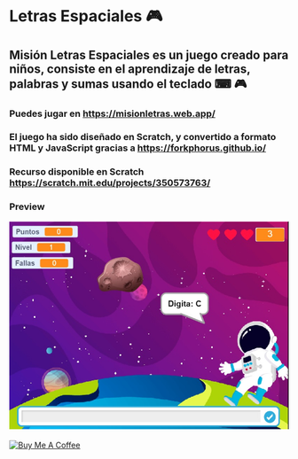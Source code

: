 # Letras Espaciales 🎮
## Misión Letras Espaciales es un juego creado para niños, consiste en el aprendizaje de letras, palabras y sumas usando el teclado ⌨ 🎮
### Puedes jugar en https://misionletras.web.app/
### El juego ha sido diseñado en Scratch, y convertido a formato HTML y JavaScript gracias a https://forkphorus.github.io/ 
### Recurso disponible en Scratch https://scratch.mit.edu/projects/350573763/  
### Preview
<img src="preview.jpg">
<br><br>
<a href="https://www.buymeacoffee.com/vsalguero" target="_blank"><img src="https://media.giphy.com/media/sqQihma8JiyO7Skpqv/giphy.gif" alt="Buy Me A Coffee" height="71" width="300"></a>
